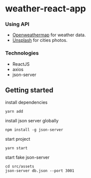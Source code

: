 # weather-react-app

### Using API
* [Openweathermap](https://openweathermap.org/api) for weather data.
* [Unsplash](https://unsplash.com/documentation) for cities photos.
  
### Technologies
* ReactJS
* axios 
* json-server




## Getting started

install dependencies
```
yarn add
```

install json server globally
```
npm install -g json-server
```

start project
```
yarn start
```

start fake json-server
```
cd src/assets
json-server db.json --port 3001
```
